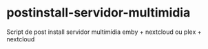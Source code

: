 # postinstall-servidor-multimidia
Script de post install servidor multimídia emby + nextcloud ou plex + nextcloud
